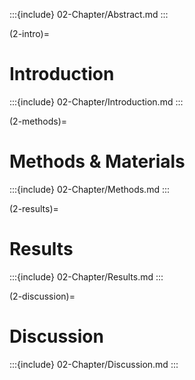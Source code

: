 :::{include} 02-Chapter/Abstract.md
:::

(2-intro)=
# Introduction
:::{include} 02-Chapter/Introduction.md
:::

(2-methods)=
# Methods & Materials
:::{include} 02-Chapter/Methods.md
:::

(2-results)=
# Results
:::{include} 02-Chapter/Results.md
:::

(2-discussion)=
# Discussion
:::{include} 02-Chapter/Discussion.md
:::

